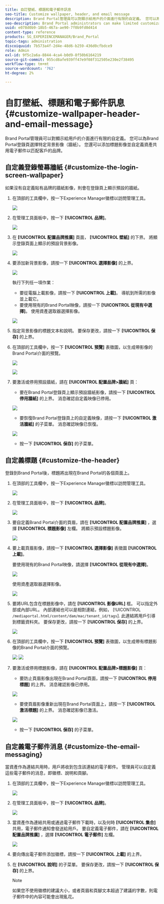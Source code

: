```yaml
---
title: 自訂壁紙、標題和電子郵件訊息
seo-title: Customize wallpaper, header, and email message
description: Brand Portal管理員可以對顯示給用戶的介面進行有限的自定義。 您可以為Brand Portal登錄頁選擇特定背景影像（牆紙）。 您還可以添加標題影像並自定義資產共用電子郵件以匹配客戶的品牌。
seo-description: Brand Portal administrators can make limited customizations to the interface displayed to users. You can choose a specific background image (wallpaper) for the Brand Portal login page. You can also add a header image and customize asset sharing emails to match the customer’s brand.
uuid: e078d0b9-18b5-467a-ae90-7f0b9fd0d414
content-type: reference
products: SG_EXPERIENCEMANAGER/Brand_Portal
topic-tags: administration
discoiquuid: 7b573a4f-2d4e-48d6-b259-436d0cfbdce9
role: Admin
exl-id: 9f5c2a6a-8844-4ca4-b0d9-8f50b6164219
source-git-commit: 955cd8afe939ff47e9f08f312505e230e2f38495
workflow-type: tm+mt
source-wordcount: '762'
ht-degree: 2%

---
```


# 自訂壁紙、標題和電子郵件訊息 {#customize-wallpaper-header-and-email-message}

Brand Portal管理員可以對顯示給用戶的介面進行有限的自定義。 您可以為Brand Portal登錄頁選擇特定背景影像（牆紙）。 您還可以添加標題影像並自定義資產共用電子郵件以匹配客戶的品牌。

## 自定義登錄螢幕牆紙 {#customize-the-login-screen-wallpaper}

如果沒有自定義貼有品牌的牆紙影像，則會在登錄頁上顯示預設的牆紙。

1. 在頂部的工具欄中，按一下Experience Manager徽標以訪問管理工具。

   ![](assets/aemlogo.png)

1. 在管理工具面板中，按一下 **[!UICONTROL 品牌]**。


   ![](assets/admin-tools-panel-10.png)

1. 在 **[!UICONTROL 配置品牌推廣]** 頁面， **[!UICONTROL 壁紙]** 的下界。 將顯示登錄頁面上顯示的預設背景影像。

   ![](assets/default_wallpaper.png)

1. 要添加新背景影像，請按一下 **[!UICONTROL 選擇影像]** 的上界。

   ![](assets/choose_wallpaperimage.png)

   執行下列任一項作業：

   * 要從電腦上載影像，請按一下 **[!UICONTROL 上載]**。 導航到所需的影像並上載它。
   * 要使用現有的Brand Portal映像，請按一下 **[!UICONTROL 從現有中選擇]**。 使用資產選取器選擇影像。

   ![](assets/asset-picker.png)

1. 指定背景影像的標題文本和說明。 要保存更改，請按一下 **[!UICONTROL 保存]** 的上界。

1. 在頂部的工具欄中，按一下 **[!UICONTROL 預覽]** 表徵圖，以生成帶影像的Brand Portal介面的預覽。

   ![](assets/chlimage_1.png)

   ![](assets/custom-wallpaper-preview.png)

1. 要激活或停用預設牆紙，請在 **[!UICONTROL 配置品牌>牆紙]** 頁：

   * 要在Brand Portal登錄頁上顯示預設牆紙影像，請按一下 **[!UICONTROL 停用牆紙]** 的上界。 消息確認自定義映像已停用。

   ![](assets/chlimage_1-1.png)

   * 要恢復Brand Portal登錄頁上的自定義映像，請按一下 **[!UICONTROL 激活牆紙]** 的子菜單。 消息確認映像已恢復。

   ![](assets/chlimage_1-2.png)

   * 按一下 **[!UICONTROL 保存]** 的子菜單。



## 自定義標題 {#customize-the-header}

登錄到Brand Portal後，標題將出現在Brand Portal的各個頁面上。

1. 在頂部的工具欄中，按一下Experience Manager徽標以訪問管理工具。

   ![](assets/aemlogo.png)

1. 在管理工具面板中，按一下 **[!UICONTROL 品牌]**。

   ![](assets/admin-tools-panel-11.png)

1. 要自定義Brand Portal介面的頁眉，請在 **[!UICONTROL 配置品牌推廣]** ，選擇 **[!UICONTROL 標題影像]** 左欄。 將顯示預設標題影像。

   ![](assets/default-header.png)

1. 要上載頁眉影像，請按一下 **[!UICONTROL 選擇影像]** 表徵圖 **[!UICONTROL 上載]**。

   要使用現有的Brand Portal映像，請選擇 **[!UICONTROL 從現有中選擇]**。

   ![](assets/choose_wallpaperimage-1.png)

   使用資產選取器選擇影像。

   ![](assets/asset-picker-header.png)

1. 要將URL包含在標題影像中，請在 **[!UICONTROL 影像URL]** 框。 可以指定外部或內部URL。 內部連結也可以是相對連結，例如，
   [!UICONTROL `/mediaportal.html/content/dam/mac/tenant_id/tags`].
此連結將用戶引導到標籤資料夾。
要保存更改，請按一下 **[!UICONTROL 保存]** 的上界。

   ![](assets/configure_brandingheaderimageurl.png)

1. 在頂部的工具欄中，按一下 **[!UICONTROL 預覽]** 表徵圖，以生成帶有標題影像的Brand Portal介面的預覽。

   ![](assets/chlimage_1-3.png)
   ![](assets/custom_header_preview.png)

1. 要激活或停用標題影像，請在 **[!UICONTROL 配置品牌>標題影像]** 頁：

   * 要防止頁眉影像出現在Brand Portal頁面，請按一下 **[!UICONTROL 停用標題]** 的上界。 消息確認影像已停用。

   ![](assets/chlimage_1-4.png)

   * 要使頁眉影像重新出現在Brand Portal頁面上，請按一下 **[!UICONTROL 激活標題]** 的上界。 消息確認影像已激活。

   ![](assets/chlimage_1-5.png)

   * 按一下 **[!UICONTROL 保存]** 的子菜單。



## 自定義電子郵件消息 {#customize-the-email-messaging}

當資產作為連結共用時，用戶將收到包含該連結的電子郵件。 管理員可以自定義這些電子郵件的消息，即徽標、說明和頁腳。

1. 在頂部的工具欄中，按一下Experience Manager徽標以訪問管理工具。

   ![](assets/aemlogo.png)

1. 在管理工具面板中，按一下 **[!UICONTROL 品牌]**。

   ![](assets/admin-tools-panel-12.png)

1. 當資產作為連結共用或通過電子郵件下載時，以及何時  **[!UICONTROL 集合]** 共用，電子郵件通知會發送給用戶。 要自定義電子郵件，請在 **[!UICONTROL 配置品牌推廣]** ，選擇 **[!UICONTROL 電子郵件]** 左欄。

   ![](assets/configure-branding-page-email.png)

1. 要向傳出電子郵件添加徽標，請按一下 **[!UICONTROL 上載]** 的上界。

1. 在 **[!UICONTROL 說明]** 的子菜單。 要保存更改，請按一下 **[!UICONTROL 保存]** 的上界。

   >[!NOTE]
   >
   >如果您不使用徽標的建議大小，或者頁眉和頁腳文本超過了建議的字數，則電子郵件中的內容可能會出現亂花。
